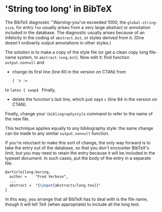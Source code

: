 # 'String too long' in BibTeX

The BibTeX diagnostic ''Warning&ndash;you've exceeded 1000, the
`global-string-size`, for entry `foo` usually arises
from a very large abstract or annotation included in the database.
The diagnostic usually arises because of an infelicity in the coding of
`abstract.bst`, or styles derived from it.  (One doesn't
ordinarily output annotations in other styles.)

The solution is to make a copy of the style file (or get a clean copy
long file-name system, to `abstract-long.bst`).  Now edit it: find
function `output.nonnull` and
  

-  change its first line (line 60 in the version on CTAN)
    from
    ```latex
    { 's :=
    ```
  to
    ```latex
    { swap$
    ```
  Finally,
-  delete the function's last line, which just says `s`
    (line 84 in the version on CTAN).

Finally, change your `\bibliographystyle` command to refer to the
name of the new file.

This technique applies equally to any bibliography style: the same
change can be made to any similar `output.nonnull` function.

If you're reluctant to make this sort of change, the only way forward
is to take the entry out of the database, so that you don't encounter
BibTeX's limit, but you may need to retain the entry because it
will be included in the typeset document.  In such cases, put the body
of the entry in a separate file:
```latex
@article{long.boring,
  author =    "Fred Verbose",
  ...
  abstract =  "{\input{abstracts/long.tex}}"
}
```
In this way, you arrange that all BibTeX has to deal with is the
file name, though it will tell TeX (when appropriate) to include
all the long text.

